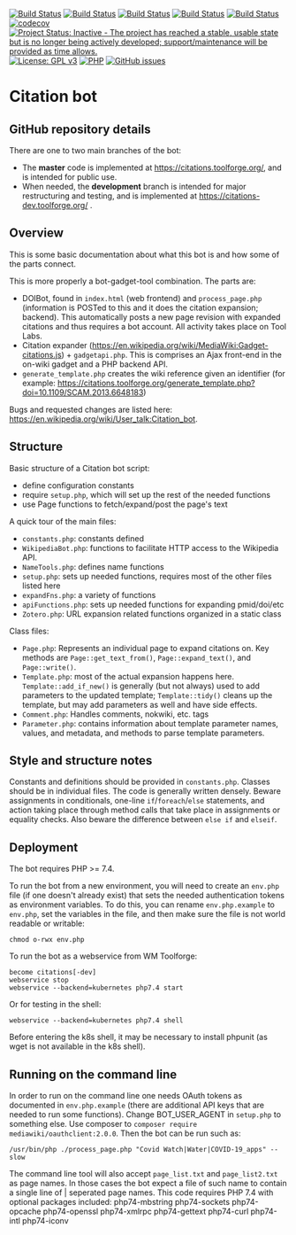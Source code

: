 [![Build Status](https://github.com/GlazerMann/citation-bot/workflows/Bot%20Full%20Test%20Suite/badge.svg)](https://github.com/GlazerMann/citation-bot/actions?query=workflow%3A%22Bot+Full+Test+Suite%22)
[![Build Status](https://github.com/GlazerMann/citation-bot/workflows/CodeQL/badge.svg)](https://github.com/GlazerMann/citation-bot/actions?query=workflow%3A%22CodeQL%22)
[![Build Status](https://github.com/GlazerMann/citation-bot/workflows/PHP%20Static%20Coding%20Tests%20Part%201/badge.svg)](https://github.com/GlazerMann/citation-bot/actions?query=workflow%3A%22PHP+Static+Tests+Part+1%22)
[![Build Status](https://github.com/GlazerMann/citation-bot/workflows/PHP%20Static%20Coding%20Tests%20Part%202/badge.svg)](https://github.com/GlazerMann/citation-bot/actions?query=workflow%3A%22PHP+Static+Tests+Part+2%22)
[![Build Status](https://github.com/GlazerMann/citation-bot/workflows/PHP%20Static%20Security%20Tests/badge.svg)](https://github.com/GlazerMann/citation-bot/actions?query=workflow%3A%22PHP+Security+Tests%22)
[![codecov](https://codecov.io/gh/GlazerMann/citation-bot/branch/master/graph/badge.svg)](https://codecov.io/gh/GlazerMann/citation-bot)
[![Project Status: Inactive - The project has reached a stable, usable state but is no longer being actively developed; support/maintenance will be provided as time allows.](https://www.repostatus.org/badges/latest/inactive.svg)](https://www.repostatus.org/#inactive)
[![License: GPL v3](https://img.shields.io/badge/License-GPLv3-blue.svg)](https://www.gnu.org/licenses/gpl-3.0)
[![PHP ](https://img.shields.io/badge/PHP-7.4-blue.svg)](https://www.php.net)
[![GitHub issues](https://img.shields.io/github/issues/GlazerMann/citation-bot.png)](https://github.com/GlazerMann/citation-bot/issues)


# Citation bot

## GitHub repository details
There are one to two main branches of the bot: 
- The **master** code is implemented at https://citations.toolforge.org/, and is intended for public use.
- When needed, the **development** branch is intended for major restructuring and testing, and is implemented at https://citations-dev.toolforge.org/ .  

## Overview

This is some basic documentation about what this bot is and how some of the parts connect.

This is more properly a bot-gadget-tool combination. The parts are:

* DOIBot, found in `index.html` (web frontend) and `process_page.php` (information is
  POSTed to this and it does the citation expansion; backend). This automatically
  posts a new page revision with expanded citations and thus requires a bot account.
  All activity takes place on Tool Labs.
* Citation expander (https://en.wikipedia.org/wiki/MediaWiki:Gadget-citations.js) + `gadgetapi.php`. This
  is comprises an Ajax front-end in the on-wiki gadget and a PHP backend API.
* `generate_template.php` creates the wiki reference given an identifier (for example: https://citations.toolforge.org/generate_template.php?doi=10.1109/SCAM.2013.6648183)

Bugs and requested changes are listed here: https://en.wikipedia.org/wiki/User_talk:Citation_bot.

## Structure

Basic structure of a Citation bot script:
* define configuration constants
* require `setup.php`, which will set up the rest of the needed functions
* use Page functions to fetch/expand/post the page's text


A quick tour of the main files:
* `constants.php`: constants defined
* `WikipediaBot.php`: functions to facilitate HTTP access to the Wikipedia API.
* `NameTools.php`: defines name functions
* `setup.php`: sets up needed functions, requires most of the other files listed here
* `expandFns.php`: a variety of functions
* `apiFunctions.php`: sets up needed functions for expanding pmid/doi/etc
* `Zotero.php`: URL expansion related functions organized in a static class 

Class files:
* `Page.php`: Represents an individual page to expand citations on. Key methods are
  `Page::get_text_from()`, `Page::expand_text()`, and `Page::write()`.
* `Template.php`: most of the actual expansion happens here.
  `Template::add_if_new()` is generally (but not always) used to add
   parameters to the updated template; `Template::tidy()` cleans up the
   template, but may add parameters as well and have side effects.
* `Comment.php`: Handles comments, nokwiki, etc. tags
* `Parameter.php`: contains information about template parameter names, values,
   and metadata, and methods to parse template parameters.

## Style and structure notes

Constants and definitions should be provided in `constants.php`.
Classes should be in individual files. The code is generally written densely. 
Beware assignments in conditionals, one-line `if`/`foreach`/`else` statements, 
and action taking place through method calls that take place in assignments or equality checks. 
Also beware the difference between `else if` and `elseif`.

## Deployment

The bot requires PHP >= 7.4.

To run the bot from a new environment, you will need to create an `env.php` file (if one doesn't already exist) that sets the needed authentication tokens as environment variables. To do this, you can rename `env.php.example` to `env.php`, set the variables in the file, and then make sure the file is not world readable or writable:

    chmod o-rwx env.php

 To run the bot as a webservice from WM Toolforge:

    become citations[-dev]
    webservice stop
    webservice --backend=kubernetes php7.4 start

Or for testing in the shell:

    webservice --backend=kubernetes php7.4 shell

Before entering the k8s shell, it may be necessary to install phpunit (as wget is not available in the k8s shell).

## Running on the command line
In order to run on the command line one needs OAuth tokens as documented in `env.php.example` (there are additional API keys that are needed to run some functions).  Change BOT_USER_AGENT in `setup.php` to something else. Use composer to `composer require mediawiki/oauthclient:2.0.0`.  Then the bot can be run such as:

    /usr/bin/php ./process_page.php "Covid Watch|Water|COVID-19_apps" --slow
    
The command line tool will also accept `page_list.txt` and `page_list2.txt` as page names.  In those cases the bot expect a file of such name to contain a single line of | seperated page names.  This code requires PHP 7.4 with optional packages included: php74-mbstring php74-sockets php74-opcache php74-openssl php74-xmlrpc php74-gettext php74-curl php74-intl php74-iconv


